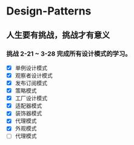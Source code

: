 # Design-Patterns

## 人生要有挑战，挑战才有意义

### 挑战 2-21 ~ 3-28 完成所有设计模式的学习。

- [x] 单例设计模式
- [x] 观察者设计模式
- [x] 发布订阅模式
- [x] 策略模式
- [x] 工厂设计模式
- [x] 适配器模式
- [x] 装饰器模式
- [x] 代理模式
- [X] 外观模式
- [ ] 代理模式